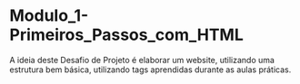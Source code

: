 # Modulo_1-Primeiros_Passos_com_HTML
A ideia deste Desafio de Projeto é elaborar um website, utilizando uma estrutura bem básica, utilizando tags aprendidas durante as aulas práticas.
